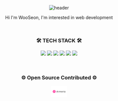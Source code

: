 <div align="center">
  
  ![header](https://capsule-render.vercel.app/api?type=waving&color=auto&height=300&section=header&text=Welcome%20to%20my%20github&fontSize=50)
  
  Hi I'm WooSeon, I'm interested in web development


  <br>
  
  ### 🛠 TECH STACK 🛠
  <img src="https://img.shields.io/badge/Java-007396?style=flat&logo=java&logoColor=white">
  <img src="https://img.shields.io/badge/Spring-6DB33F?style=flat&logo=Spring&logoColor=white">
  <img src="https://img.shields.io/badge/mysql-4479A1?style=flat&logo=mysql&logoColor=white">

  <img src="https://img.shields.io/badge/Javascript-F7DF1E?style=flat&logo=javascript&logoColor=white"/>
  <img src="https://img.shields.io/badge/Typescript-3178C6?style=flat&logo=typescript&logoColor=white"/>
  <img src="https://img.shields.io/badge/react-61DAFB?style=flat&logo=react&logoColor=white">
  
  <br>
  <br>
  <br>
  
  ### ⚙ Open Source Contributed ⚙
  
 <a href="https://github.com/line/armeria" target="_blank"><img src="https://github.com/line/armeria/raw/master/site/src/design/armeria_icon_and_text_horiz.svg" width=10%>
  
  
